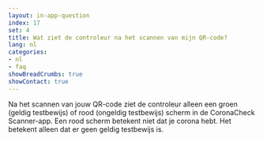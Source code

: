 ```yaml
---
layout: in-app-question
index: 17
set: 4
title: Wat ziet de controleur na het scannen van mijn QR-code?
lang: nl
categories:
- nl
- faq
showBreadCrumbs: true
showContact: true
---
```

Na het scannen van jouw QR-code ziet de controleur alleen een groen (geldig testbewijs) of rood (ongeldig testbewijs) scherm in de CoronaCheck Scanner-app. 
Een rood scherm betekent niet dat je corona hebt. Het betekent alleen dat er geen geldig testbewijs is. 
